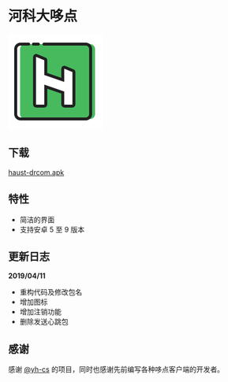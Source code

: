 # 河科大哆点

![河科大哆点图标](https://github.com/linzhehuang/haust-drcom/raw/master/resource/icon.png "河科大哆点图标")

## 下载

[haust-drcom.apk](https://github.com/linzhehuang/haust-drcom/raw/master/resource/haust-drcom.apk)

## 特性

- 简洁的界面
- 支持安卓 5 至 9 版本

## 更新日志

**2019/04/11**

- 重构代码及修改包名
- 增加图标
- 增加注销功能
- 删除发送心跳包

## 感谢

感谢 [@yh-cs](https://github.com/yh-cs) 的项目，同时也感谢先前编写各种哆点客户端的开发者。
